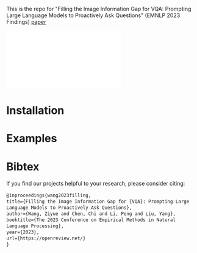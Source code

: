 This is the repo for "Filling the Image Information Gap for VQA: Prompting Large Language Models to Proactively Ask Questions" (EMNLP 2023 Findings) [paper](https://openreview.net/)

![pipeline](./images/framework-cameraready.pdf )

# Installation

# Examples

# Bibtex
If you find our projects helpful to your research, please consider citing:
```
@inproceedings{wang2023filling,
title={Filling the Image Information Gap for {VQA}: Prompting Large Language Models to Proactively Ask Questions},
author={Wang, Ziyue and Chen, Chi and Li, Peng and Liu, Yang},
booktitle={The 2023 Conference on Empirical Methods in Natural Language Processing},
year={2023},
url={https://openreview.net/}
}
```
